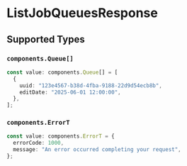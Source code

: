 # ListJobQueuesResponse


## Supported Types

### `components.Queue[]`

```typescript
const value: components.Queue[] = [
  {
    uuid: "123e4567-b38d-4fba-9188-22d9d54ecb8b",
    editDate: "2025-06-01 12:00:00",
  },
];
```

### `components.ErrorT`

```typescript
const value: components.ErrorT = {
  errorCode: 1000,
  message: "An error occurred completing your request",
};
```

